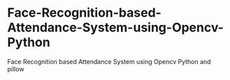 # Face-Recognition-based-Attendance-System-using-Opencv-Python
Face Recognition based Attendance System using Opencv Python and pillow
